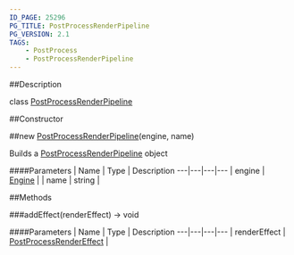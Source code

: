 ```yaml
---
ID_PAGE: 25296
PG_TITLE: PostProcessRenderPipeline
PG_VERSION: 2.1
TAGS:
    - PostProcess
    - PostProcessRenderPipeline
---
```

##Description

class [PostProcessRenderPipeline](/classes/2.2/PostProcessRenderPipeline)



##Constructor

##new [PostProcessRenderPipeline](/classes/2.2/PostProcessRenderPipeline)(engine, name)

Builds a [PostProcessRenderPipeline](/classes/2.2/PostProcessRenderPipeline) object

####Parameters
 | Name | Type | Description
---|---|---|---
 | engine | [Engine](/classes/2.2/Engine) | 
 | name | string | 

##Methods

###addEffect(renderEffect) &rarr; void



####Parameters
 | Name | Type | Description
---|---|---|---
 | renderEffect | [PostProcessRenderEffect](/classes/2.2/PostProcessRenderEffect) | 

